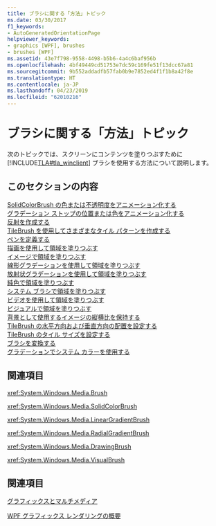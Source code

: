 ```yaml
---
title: ブラシに関する「方法」トピック
ms.date: 03/30/2017
f1_keywords:
- AutoGeneratedOrientationPage
helpviewer_keywords:
- graphics [WPF], brushes
- brushes [WPF]
ms.assetid: 43e7f798-9558-4498-b5b6-4a4c6baf956b
ms.openlocfilehash: 4bf49449cd51753e7dc59c169fe51f13dcc67a81
ms.sourcegitcommit: 9b552addadfb57fab0b9e7852ed4f1f1b8a42f8e
ms.translationtype: HT
ms.contentlocale: ja-JP
ms.lasthandoff: 04/23/2019
ms.locfileid: "62010216"
---
```

# <a name="brushes-how-to-topics"></a>ブラシに関する「方法」トピック
次のトピックでは、スクリーンにコンテンツを塗りつぶすために [!INCLUDE[TLA#tla_winclient](../../../../includes/tlasharptla-winclient-md.md)] ブラシを使用する方法について説明します。  
  
## <a name="in-this-section"></a>このセクションの内容  
 [SolidColorBrush の色または不透明度をアニメーション化する](how-to-animate-the-color-or-opacity-of-a-solidcolorbrush.md)  
 [グラデーション ストップの位置または色をアニメーション化する](how-to-animate-the-position-or-color-of-a-gradient-stop.md)  
 [反射を作成する](how-to-create-a-reflection.md)  
 [TileBrush を使用してさまざまなタイル パターンを作成する](how-to-create-different-tile-patterns-with-a-tilebrush.md)  
 [ペンを定義する](how-to-define-a-pen.md)  
 [描画を使用して領域を塗りつぶす](how-to-paint-an-area-with-a-drawing.md)  
 [イメージで領域を塗りつぶす](how-to-paint-an-area-with-an-image.md)  
 [線形グラデーションを使用して領域を塗りつぶす](how-to-paint-an-area-with-a-linear-gradient.md)  
 [放射状グラデーションを使用して領域を塗りつぶす](how-to-paint-an-area-with-a-radial-gradient.md)  
 [純色で領域を塗りつぶす](how-to-paint-an-area-with-a-solid-color.md)  
 [システム ブラシで領域を塗りつぶす](how-to-paint-an-area-with-a-system-brush.md)  
 [ビデオを使用して領域を塗りつぶす](how-to-paint-an-area-with-a-video.md)  
 [ビジュアルで領域を塗りつぶす](how-to-paint-an-area-with-a-visual.md)  
 [背景として使用するイメージの縦横比を保持する](how-to-preserve-the-aspect-ratio-of-an-image-used-as-a-background.md)  
 [TileBrush の水平方向および垂直方向の配置を設定する](how-to-set-the-horizontal-and-vertical-alignment-of-a-tilebrush.md)  
 [TileBrush のタイル サイズを設定する](how-to-set-the-tile-size-for-a-tilebrush.md)  
 [ブラシを変換する](how-to-transform-a-brush.md)  
 [グラデーションでシステム カラーを使用する](how-to-use-system-colors-in-a-gradient.md)  
  
## <a name="reference"></a>関連項目  
 <xref:System.Windows.Media.Brush>  
  
 <xref:System.Windows.Media.SolidColorBrush>  
  
 <xref:System.Windows.Media.LinearGradientBrush>  
  
 <xref:System.Windows.Media.RadialGradientBrush>  
  
 <xref:System.Windows.Media.DrawingBrush>  
  
 <xref:System.Windows.Media.VisualBrush>  
  
## <a name="related-sections"></a>関連項目  
 [グラフィックスとマルチメディア](index.md)  
  
 [WPF グラフィックス レンダリングの概要](wpf-graphics-rendering-overview.md)
